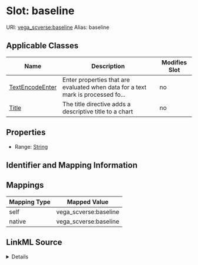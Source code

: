 

# Slot: baseline 



URI: [vega_scverse:baseline](https://w3id.org/scverse/vega-scverse/baseline)
Alias: baseline

<!-- no inheritance hierarchy -->





## Applicable Classes

| Name | Description | Modifies Slot |
| --- | --- | --- |
| [TextEncodeEnter](TextEncodeEnter.md) | Enter properties that are evaluated when data for a text mark is processed fo... |  no  |
| [Title](Title.md) | The title directive adds a descriptive title to a chart |  no  |







## Properties

* Range: [String](String.md)





## Identifier and Mapping Information








## Mappings

| Mapping Type | Mapped Value |
| ---  | ---  |
| self | vega_scverse:baseline |
| native | vega_scverse:baseline |




## LinkML Source

<details>
```yaml
name: baseline
alias: baseline
domain_of:
- Title
- TextEncodeEnter
range: string

```
</details>